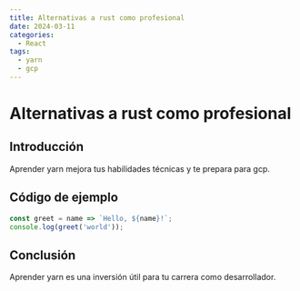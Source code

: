 ```yaml
---
title: Alternativas a rust como profesional
date: 2024-03-11
categories:
  - React
tags:
  - yarn
  - gcp
---
```


# Alternativas a rust como profesional

## Introducción

Aprender yarn mejora tus habilidades técnicas y te prepara para gcp.

## Código de ejemplo

```javascript
const greet = name => `Hello, ${name}!`;
console.log(greet('world'));
```

## Conclusión

Aprender yarn es una inversión útil para tu carrera como desarrollador.